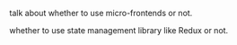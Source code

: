 
talk about whether to use micro-frontends or not.

whether to use state management library like Redux or not.

